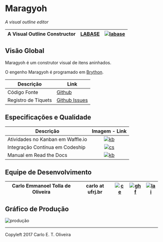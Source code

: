 Maragyoh
========
*A visual outline editor*

[py]: http://www.python.org "Python"
[ph]: http://phaser.io "Phaser"
[by]: http://brython.info "Brython"
[lb]: http://labase.selfip.org "LABASE - Laboratório de Automação de Sistemas Educacionais"
[gh]: https://github.com/cetoli/maragyoh "Github"
[ghi]: https://github.com/cetoli/maragyoh/issues "Github-Issues"
[kbl]: http://waffle.io/cetoli/maragyoh "Waffle"
[id]: https://s19.postimg.org/us98poo43/labaselegon.png
[kb]: https://badge.waffle.io/cetoli/maragyoh.svg?label=ready&title=Ready
[cs]: https://codeship.com/projects/d29b88d0-d312-0133-315e-6af7e052eb76/status?branch=master
[csl]: https://codeship.com/projects/142015 "Codeship"
[rd]: https://readthedocs.org/projects/maragyoh/badge/?version=latest
[rdl]: http://maragyoh.readthedocs.org/ "Read the Docs"
[ce]: http://activufrj.nce.ufrj.br/static/favicon.ico
[ceo]: http://activufrj.nce.ufrj.br/wiki/carlo/home "ActivUfrj Carlo"
[cgh]: https://github.com/cetoli "Carlo Github cetoli"
[ghf]: https://assets-cdn.github.com/favicon.ico "Github"
[lai]: http://buscatextual.cnpq.br/buscatextual/images/v2/fav_ico_lattes.ico
[cla]: http://lattes.cnpq.br/9627675808739540 "Currículo Lattes"

| A Visual Outline Constructor   | [LABASE][lb]  | [![labase][id]][lb]  |
|--------------------------------|---------------|----------------------|

Visão Global
------------


Maragyoh é um construtor visual de itens aninhados.

O engenho Maragyoh é programado em [Brython][by].




| Descrição             | Link                   |
|-----------------------|------------------------|
| Código Fonte          | [Github][gh]           |
| Registro de Tíquets   | [Github Issues][ghi]   |

Especificações e Qualidade
--------------------------

| Descrição                          | Imagem - Link    |
|------------------------------------|:----------------:|
|  Atividades no Kanban em Waffle.io | [![kb][kb]][kbl] |
| Integração Contínua em Codeship    | [![cs][cs]][csl] |
|  Manual em Read the Docs           | [![kb][rd]][rdl] |

Equipe de Desenvolvimento
-------------------------

| Carlo Emmanoel Tolla de Oliveira    | carlo at ufrj.br |[![ce]][ceo] | [![ghf]][cgh] | [![lai]][cla] |
|-------------------------------------|------------------|-------------|---------------|---------------|

Gráfico de Produção
-------------------
![produção](https://graphs.waffle.io/cetoli/maragyoh/throughput.svg)

---------------------------------------
Copyleft 2017 Carlo E. T. Oliveira
